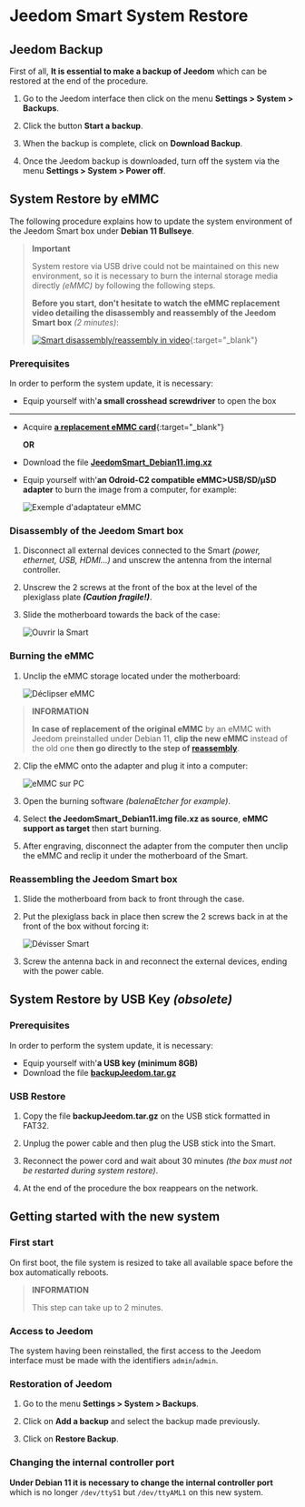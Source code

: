 # Jeedom Smart System Restore

## Jeedom Backup

First of all, **It is essential to make a backup of Jeedom** which can be restored at the end of the procedure.

1. Go to the Jeedom interface then click on the menu **Settings > System > Backups**.

2. Click the button **Start a backup**.

3. When the backup is complete, click on **Download Backup**.

4. Once the Jeedom backup is downloaded, turn off the system via the menu **Settings > System > Power off**.

## System Restore by eMMC

The following procedure explains how to update the system environment of the Jeedom Smart box under **Debian 11 Bullseye**.

>**Important**
>
>System restore via USB drive could not be maintained on this new environment, so it is necessary to burn the internal storage media directly *(eMMC)* by following the following steps.
>
>**Before you start, don't hesitate to watch the eMMC replacement video detailing the disassembly and reassembly of the Jeedom Smart box** *(2 minutes)*:
>
>[![Smart disassembly/reassembly in video](https://img.youtube.com/vi/lUhtP687s2E/hqdefault.jpg)](https://youtu.be/lUhtP687s2E){:target="_blank"}

### Prerequisites

In order to perform the system update, it is necessary:

- Equip yourself with'**a small crosshead screwdriver** to open the box

---

- Acquire [**a replacement eMMC card**](https://www.domadoo.fr/fr/controleurs-adaptateurs/5539-jeedom-carte-memoire-emmc-16go-de-remplacement-pour-jeedom-smart.html){:target="_blank"}

	**OR**

- Download the file [**JeedomSmart_Debian11.img.xz**](https://images.jeedom.com/smart/JeedomSmart_Debian11.img.xz)
- Equip yourself with'**an Odroid-C2 compatible eMMC>USB/SD/µSD adapter** to burn the image from a computer, for example:

	![Exemple d'adaptateur eMMC](./images/emmc_adapter.jpg)

### Disassembly of the Jeedom Smart box

1. Disconnect all external devices connected to the Smart *(power, ethernet, USB, HDMI...)* and unscrew the antenna from the internal controller.

2. Unscrew the 2 screws at the front of the box at the level of the plexiglass plate ***(Caution fragile!)***.

3. Slide the motherboard towards the back of the case:

	 ![Ouvrir la Smart](./images/smart_open.jpg)

### Burning the eMMC

1. Unclip the eMMC storage located under the motherboard:

	 ![Déclipser eMMC](./images/smart_emmc.jpg)

>**INFORMATION**
>
>**In case of replacement of the original eMMC** by an eMMC with Jeedom preinstalled under Debian 11, **clip the new eMMC** instead of the old one **then go directly to the step of [reassembly](#Remontage%20de%20la%20box%20Jeedom%20Smart)**.

2. Clip the eMMC onto the adapter and plug it into a computer:

	 ![eMMC sur PC](./images/emmc_to_pc.jpg)

3. Open the burning software *(balenaEtcher for example)*.

4. Select **the JeedomSmart_Debian11.img file.xz as source**, **eMMC support as target** then start burning.

5. After engraving, disconnect the adapter from the computer then unclip the eMMC and reclip it under the motherboard of the Smart.

### Reassembling the Jeedom Smart box

1. Slide the motherboard from back to front through the case.

2. Put the plexiglass back in place then screw the 2 screws back in at the front of the box without forcing it:

	 ![Dévisser Smart](./images/smart_unscrew.jpg)

3. Screw the antenna back in and reconnect the external devices, ending with the power cable.

## System Restore by USB Key *(obsolete)*

### Prerequisites

In order to perform the system update, it is necessary:

- Equip yourself with'**a USB key (minimum 8GB)**
- Download the file [**backupJeedom.tar.gz**](https://images.jeedom.com/smart/backupJeedom.tar.gz)

### USB Restore

1. Copy the file **backupJeedom.tar.gz** on the USB stick formatted in FAT32.

2. Unplug the power cable and then plug the USB stick into the Smart.

3. Reconnect the power cord and wait about 30 minutes *(the box must not be restarted during system restore)*.

4. At the end of the procedure the box reappears on the network.

## Getting started with the new system

### First start

On first boot, the file system is resized to take all available space before the box automatically reboots.

>**INFORMATION**
>
>This step can take up to 2 minutes.

### Access to Jeedom

The system having been reinstalled, the first access to the Jeedom interface must be made with the identifiers `admin`/`admin`.

### Restoration of Jeedom

1. Go to the menu **Settings > System > Backups**.

2. Click on **Add a backup** and select the backup made previously.

3. Click on **Restore Backup**.

### Changing the internal controller port

**Under Debian 11 it is necessary to change the internal controller port** which is no longer `/dev/ttyS1` but `/dev/ttyAML1` on this new system.
